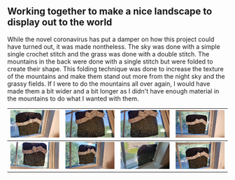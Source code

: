 ## Working together to make a nice landscape to display out to the world

While the novel coronavirus has put a damper on how this project could have turned out, it was made nontheless.
The sky was done with a simple single crochet stitch and the grass was done with a double stitch. The mountains in the back were done with a single stitch but were folded to create their shape.
This folding technique was done to increase the texture of the mountains and make them stand out more from the night sky and the grassy fields. If I were to do the mountains all over again, I would have made them a bit wider and a bit longer as I didn't have enough material in the mountains to do what I wanted with them.

| ![image169](https://raw.githubusercontent.com/runlevelzero/Portfolio-WriteUps/master/YarnGrafittiProjectFiles/1.jpg) | ![image169](https://raw.githubusercontent.com/runlevelzero/Portfolio-WriteUps/master/YarnGrafittiProjectFiles/2.jpg) | ![image169](https://raw.githubusercontent.com/runlevelzero/Portfolio-WriteUps/master/YarnGrafittiProjectFiles/3.jpg) | ![image169](https://raw.githubusercontent.com/runlevelzero/Portfolio-WriteUps/master/YarnGrafittiProjectFiles/4.jpg) |
|---|---| --- | ---|
|![image169](https://raw.githubusercontent.com/runlevelzero/Portfolio-WriteUps/master/YarnGrafittiProjectFiles/6.jpg) | ![image169](https://raw.githubusercontent.com/runlevelzero/Portfolio-WriteUps/master/YarnGrafittiProjectFiles/7.jpg) | ![image169](https://raw.githubusercontent.com/runlevelzero/Portfolio-WriteUps/master/YarnGrafittiProjectFiles/8.jpg)|![image169](https://raw.githubusercontent.com/runlevelzero/Portfolio-WriteUps/master/YarnGrafittiProjectFiles/9.jpg) |
